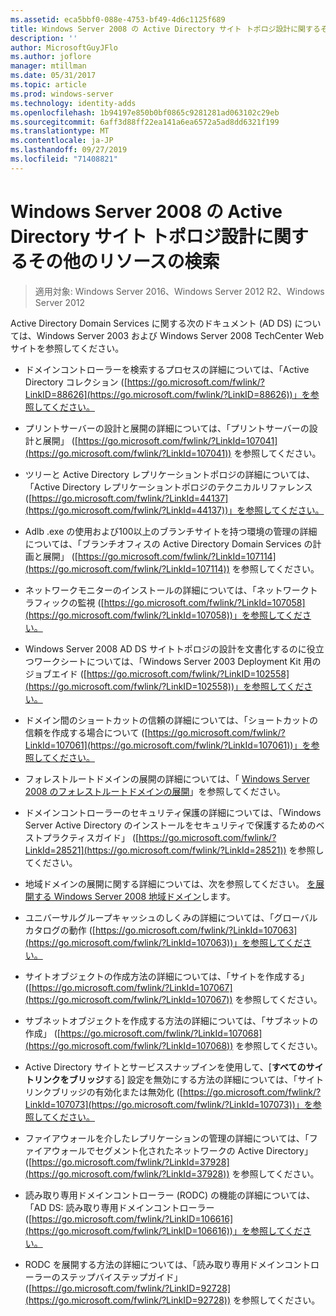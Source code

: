 ```yaml
---
ms.assetid: eca5bbf0-088e-4753-bf49-4d6c1125f689
title: Windows Server 2008 の Active Directory サイト トポロジ設計に関するその他のリソースの検索
description: ''
author: MicrosoftGuyJFlo
ms.author: joflore
manager: mtillman
ms.date: 05/31/2017
ms.topic: article
ms.prod: windows-server
ms.technology: identity-adds
ms.openlocfilehash: 1b94197e850b0bf0865c9281281ad063102c29eb
ms.sourcegitcommit: 6aff3d88ff22ea141a6ea6572a5ad8dd6321f199
ms.translationtype: MT
ms.contentlocale: ja-JP
ms.lasthandoff: 09/27/2019
ms.locfileid: "71408821"
---
```

# <a name="finding-additional-resources-for-windows-server-2008-active-directory-site-topology-design"></a>Windows Server 2008 の Active Directory サイト トポロジ設計に関するその他のリソースの検索

>適用対象: Windows Server 2016、Windows Server 2012 R2、Windows Server 2012

Active Directory Domain Services に関する次のドキュメント (AD DS) については、Windows Server 2003 および Windows Server 2008 TechCenter Web サイトを参照してください。  
  
-   ドメインコントローラーを検索するプロセスの詳細については、「Active Directory コレクション ([https://go.microsoft.com/fwlink/?LinkID=88626](https://go.microsoft.com/fwlink/?LinkID=88626))」を参照してください。  
  
-   プリントサーバーの設計と展開の詳細については、「プリントサーバーの設計と展開」 ([https://go.microsoft.com/fwlink/?LinkId=107041](https://go.microsoft.com/fwlink/?LinkId=107041)) を参照してください。  
  
-   ツリーと Active Directory レプリケーショントポロジの詳細については、「Active Directory レプリケーショントポロジのテクニカルリファレンス ([https://go.microsoft.com/fwlink/?LinkId=44137](https://go.microsoft.com/fwlink/?LinkId=44137))」を参照してください。  
  
-   Adlb .exe の使用および100以上のブランチサイトを持つ環境の管理の詳細については、「ブランチオフィスの Active Directory Domain Services の計画と展開」 ([https://go.microsoft.com/fwlink/?LinkId=107114](https://go.microsoft.com/fwlink/?LinkId=107114)) を参照してください。  
  
-   ネットワークモニターのインストールの詳細については、「ネットワークトラフィックの監視 ([https://go.microsoft.com/fwlink/?LinkId=107058](https://go.microsoft.com/fwlink/?LinkId=107058))」を参照してください。  
  
-   Windows Server 2008 AD DS サイトトポロジの設計を文書化するのに役立つワークシートについては、「Windows Server 2003 Deployment Kit 用のジョブエイド ([https://go.microsoft.com/fwlink/?LinkID=102558](https://go.microsoft.com/fwlink/?LinkID=102558))」を参照してください。  
  
-   ドメイン間のショートカットの信頼の詳細については、「ショートカットの信頼を作成する場合について ([https://go.microsoft.com/fwlink/?LinkId=107061](https://go.microsoft.com/fwlink/?LinkId=107061))」を参照してください。  
  
-   フォレストルートドメインの展開の詳細については、「 [Windows Server 2008 のフォレストルートドメインの展開](https://technet.microsoft.com/library/cc731174.aspx)」を参照してください。  
  
-   ドメインコントローラーのセキュリティ保護の詳細については、「Windows Server Active Directory のインストールをセキュリティで保護するためのベストプラクティスガイド」 ([https://go.microsoft.com/fwlink/?LinkId=28521](https://go.microsoft.com/fwlink/?LinkId=28521)) を参照してください。  
  
-   地域ドメインの展開に関する詳細については、次を参照してください。 [を展開する Windows Server 2008 地域ドメイン](https://technet.microsoft.com/library/cc755118.aspx)します。  
  
-   ユニバーサルグループキャッシュのしくみの詳細については、「グローバルカタログの動作 ([https://go.microsoft.com/fwlink/?LinkId=107063](https://go.microsoft.com/fwlink/?LinkId=107063))」を参照してください。  
  
-   サイトオブジェクトの作成方法の詳細については、「サイトを作成する」 ([https://go.microsoft.com/fwlink/?LinkId=107067](https://go.microsoft.com/fwlink/?LinkId=107067)) を参照してください。  
  
-   サブネットオブジェクトを作成する方法の詳細については、「サブネットの作成」 ([https://go.microsoft.com/fwlink/?LinkId=107068](https://go.microsoft.com/fwlink/?LinkId=107068)) を参照してください。  
  
-   Active Directory サイトとサービススナップインを使用して、[**すべてのサイトリンクをブリッジ**する] 設定を無効にする方法の詳細については、「サイトリンクブリッジの有効化または無効化 ([https://go.microsoft.com/fwlink/?LinkId=107073](https://go.microsoft.com/fwlink/?LinkId=107073))」を参照してください。  
  
-   ファイアウォールを介したレプリケーションの管理の詳細については、「ファイアウォールでセグメント化されたネットワークの Active Directory」 ([https://go.microsoft.com/fwlink/?LinkId=37928](https://go.microsoft.com/fwlink/?LinkId=37928)) を参照してください。  
  
-   読み取り専用ドメインコントローラー (RODC) の機能の詳細については、「AD DS: 読み取り専用ドメインコントローラー ([https://go.microsoft.com/fwlink/?LinkID=106616](https://go.microsoft.com/fwlink/?LinkID=106616))」を参照してください。  
  
-   RODC を展開する方法の詳細については、「読み取り専用ドメインコントローラーのステップバイステップガイド」 ([https://go.microsoft.com/fwlink/?LinkID=92728](https://go.microsoft.com/fwlink/?LinkID=92728)) を参照してください。  
  


